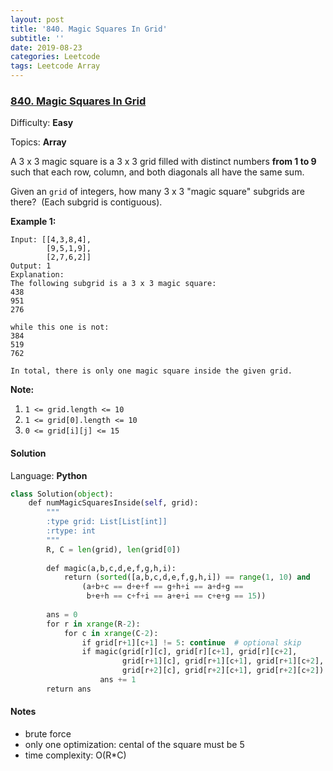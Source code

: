 ```yaml
---
layout: post
title: '840. Magic Squares In Grid'
subtitle: ''
date: 2019-08-23
categories: Leetcode
tags: Leetcode Array
---
```

### [840\. Magic Squares In Grid](https://leetcode.com/problems/magic-squares-in-grid/)

Difficulty: **Easy**

Topics: **Array**


A 3 x 3 magic square is a 3 x 3 grid filled with distinct numbers **from 1 to 9** such that each row, column, and both diagonals all have the same sum.

Given an `grid` of integers, how many 3 x 3 "magic square" subgrids are there?  (Each subgrid is contiguous).

**Example 1:**

```
Input: [[4,3,8,4],
        [9,5,1,9],
        [2,7,6,2]]
Output: 1
Explanation: 
The following subgrid is a 3 x 3 magic square:
438
951
276

while this one is not:
384
519
762

In total, there is only one magic square inside the given grid.
```

**Note:**

1.  `1 <= grid.length <= 10`
2.  `1 <= grid[0].length <= 10`
3.  `0 <= grid[i][j] <= 15`


#### Solution

Language: **Python**

```python
class Solution(object):
    def numMagicSquaresInside(self, grid):
        """
        :type grid: List[List[int]]
        :rtype: int
        """
        R, C = len(grid), len(grid[0])
​
        def magic(a,b,c,d,e,f,g,h,i):
            return (sorted([a,b,c,d,e,f,g,h,i]) == range(1, 10) and
                (a+b+c == d+e+f == g+h+i == a+d+g ==
                 b+e+h == c+f+i == a+e+i == c+e+g == 15))
​
        ans = 0
        for r in xrange(R-2):
            for c in xrange(C-2):
                if grid[r+1][c+1] != 5: continue  # optional skip
                if magic(grid[r][c], grid[r][c+1], grid[r][c+2],
                         grid[r+1][c], grid[r+1][c+1], grid[r+1][c+2],
                         grid[r+2][c], grid[r+2][c+1], grid[r+2][c+2]):
                    ans += 1
        return ans        
```

#### Notes
- brute force
- only one optimization:  cental of the square must be 5
- time complexity: O(R*C)